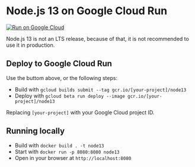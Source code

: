 # Node.js 13 on Google Cloud Run

[![Run on Google Cloud](https://deploy.cloud.run/button.svg)](https://deploy.cloud.run)

Node.js 13 is not an LTS release, because of that, it is not recommended to use it in production.

## Deploy to Google Cloud Run

Use the buttom above, or the following steps:

* Build with `gcloud builds submit --tag gcr.io/[your-project]/node13`
* Deploy with `gcloud beta run deploy --image gcr.io/[your-project]/node13`

Replacing `[your-project]` with your Google Cloud project ID.

## Running locally

* Build with `docker build . -t node13`
* Start with `docker run -p 8080:8080 node13`
* Open in your browser at `http://localhost:8080`